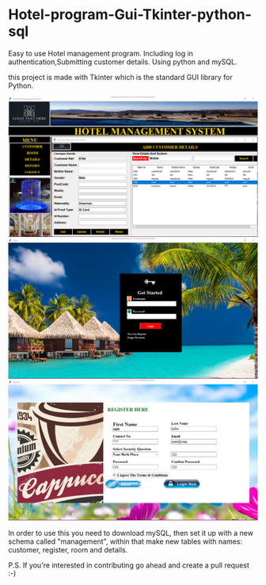 # Hotel-program-Gui-Tkinter-python-sql
Easy to use Hotel management program. Including log in authentication,Submitting customer details.
Using python and mySQL.

this project is made with Tkinter which is the standard GUI library for Python. 

![Customer](readme/customer.png)
![Login](readme/login.png)
![Register](readme/regist.png)

In order to use this you need to download mySQL, then set it up with a new schema called "management", within that make new tables with names: customer, register, room and details.



P.S. If you're interested in contributing go ahead and create a pull request :-)

